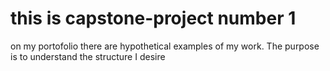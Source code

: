 # this is capstone-project number 1

on my portofolio there are hypothetical examples of my work. The purpose is to understand the structure I desire

